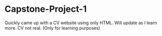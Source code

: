 # Capstone-Project-1
Quickly came up with a CV website using only HTML.
Will update as I learn more.
CV not real. (Only for learning purposes)

